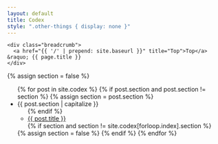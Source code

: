 ```yaml
---
layout: default
title: Codex
style: ".other-things { display: none }"
---
```

<div class="container">
  <div class="section">

    <div class="breadcrumb">
      <a href="{{ '/' | prepend: site.baseurl }}" title="Top">Top</a> &raquo; {{ page.title }}
    </div>

{% assign section = false %}
    <ul id="codex" class="icon icon-fore">
{% for post in site.codex %}
  {% if post.section and post.section != section %}
    {% assign section = post.section %}
      <li class="icon-folder-open"><span class="list-title" id="{{ post.section | slugify }}">{{ post.section | capitalize }}</span><ul class="icon">
  {% endif %}
      <li class="icon-description">
        <a class="blog-post-link" href="{{ post.url | prepend: site.baseurl }}">{{ post.title }}</a>
      </li>
  {% if section and section != site.codex[forloop.index].section %}
      </ul></li>
    {% assign section = false %}
  {% endif %}
{% endfor %}
    </ul>

<script>var GOOG_FIXURL_LANG = 'en', GOOG_FIXURL_SITE = location.host;</script>
<script src="https://linkhelp.clients.google.com/tbproxy/lh/wm/fixurl.js"></script>

  </div>
</div>